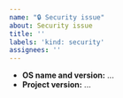 ```yaml
---
name: "🔒 Security issue"
about: Security issue
title: ''
labels: 'kind: security'
assignees: ''
---
```


<!--
    Please try to fill out the following info:
-->

- **OS name and version:** ...
- **Project version:** ...
